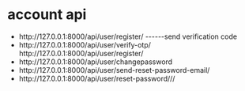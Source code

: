 <h1> account api</h1>
<ul>
  <li>http://127.0.0.1:8000/api/user/register/       ------send verification code </li>
  <li>http://127.0.0.1:8000/api/user/verify-otp/  </li
  <li>http://127.0.0.1:8000/api/user/register/  </li>
  <li>http://127.0.0.1:8000/api/user/changepassword  </li>
  <li>http://127.0.0.1:8000/api/user/send-reset-password-email/   </li>
  <li>http://127.0.0.1:8000/api/user/reset-password/<uid>/<token>/   </li>
</ul>

